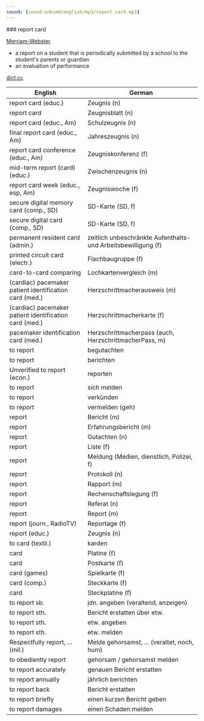 ```yaml
---
sound: [sound:ankimd/english/mp3/report_card.mp3]
---
```


\### report card

[Merriam-Webster](https://www.merriam-webster.com/dictionary/report+card)

- a report on a student that is periodically submitted by a school to the student's parents or guardian
- an evaluation of performance

[dict.cc](https://www.dict.cc/report+card)

| English        | German       |
| -------------- | ------------ |
| report card (educ.) | Zeugnis (n) |
| report card | Zeugnisblatt (n) |
| report card (educ., Am) | Schulzeugnis (n) |
| final report card (educ., Am) | Jahreszeugnis (n) |
| report card conference (educ., Am) | Zeugniskonferenz (f) |
| mid-term report (card) (educ.) | Zwischenzeugnis (n) |
| report card week (educ., esp, Am) | Zeugniswoche (f) |
| secure digital memory card <SD memory card> (comp., SD) | SD-Karte (SD, f) |
| secure digital card <SD card> (comp., SD) | SD-Karte (SD, f) |
| permanent resident card <PR card> (admin.) | zeitlich unbeschränkte Aufenthalts- und Arbeitsbewilligung (f) |
| printed circuit card <PC card> (electr.) | Flachbaugruppe (f) |
| card-to-card comparing | Lochkartenvergleich (m) |
| (cardiac) pacemaker patient identification card <pacemaker patient ID card> (med.) | Herzschrittmacherausweis (m) |
| (cardiac) pacemaker patient identification card <pacemaker patient ID card> (med.) | Herzschrittmacherkarte (f) |
| pacemaker identification card <pacemaker ID card> (med.) | Herzschrittmacherpass (auch, HerzschrittmacherPass, m) |
| to report | begutachten |
| to report | berichten |
| Unverified to report (econ.) | reporten |
| to report | sich melden |
| to report | verkünden |
| to report | vermelden (geh) |
| report | Bericht (m) |
| report | Erfahrungsbericht (m) |
| report | Gutachten (n) |
| report | Liste (f) |
| report | Meldung (Medien, dienstlich, Polizei, f) |
| report | Protokoll (n) |
| report | Rapport (m) |
| report | Rechenschaftslegung (f) |
| report | Referat (n) |
| report | Report (m) |
| report (journ., RadioTV) | Reportage (f) |
| report (educ.) | Zeugnis (n) |
| to card (textil.) | karden |
| card | Platine (f) |
| card | Postkarte (f) |
| card (games) | Spielkarte (f) |
| card (comp.) | Steckkarte (f) |
| card | Steckplatine (f) |
| to report sb. | jdn. angeben (veraltend, anzeigen) |
| to report sth. | Bericht erstatten über etw. |
| to report sth. | etw. angeben |
| to report sth. | etw. melden |
| Respectfully report, ... (mil.) | Melde gehorsamst, ... (veraltet, noch, hum) |
| to obediently report | gehorsam / gehorsamst melden |
| to report accurately | genauen Bericht erstatten |
| to report annually | jährlich berichten |
| to report back | Bericht erstatten |
| to report briefly | einen kurzen Bericht geben |
| to report damages | einen Schaden melden |
